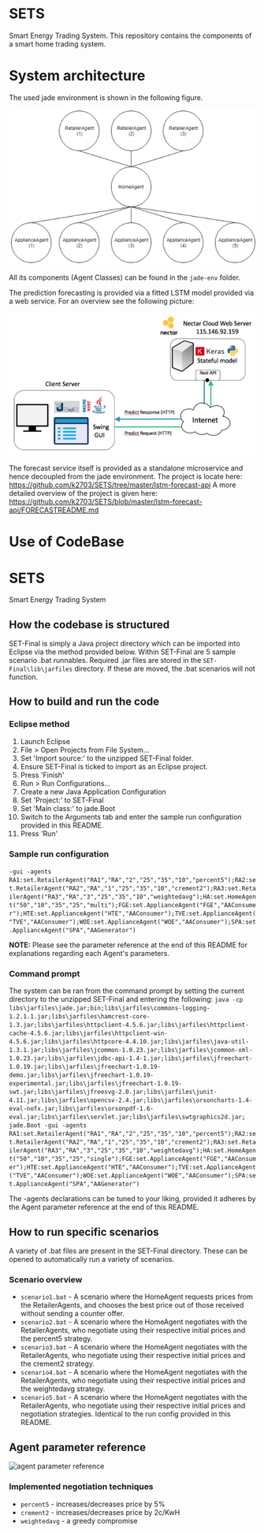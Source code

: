 # SETS
Smart Energy Trading System. This repository contains the components of a smart home trading system. 

# System architecture

The used jade environment is shown in the following figure.

![](jade-env.png?raw=true)

All its components (Agent Classes) can be found in the `jade-env` folder.

The prediction forecasting is provided via a fitted LSTM model provided via a web service. For an overview see the following picture:

![](forecast-api.png?raw=true)

The forecast service itself is provided as a standalone microservice and hence decoupled from the jade environment.
The project is locate here: https://github.com/k2703/SETS/tree/master/lstm-forecast-api
A more detailed overview of the project is given here: https://github.com/k2703/SETS/blob/master/lstm-forecast-api/FORECASTREADME.md

# Use of CodeBase






# SETS
Smart Energy Trading System

## How the codebase is structured
SET-Final is simply a Java project directory which can be imported into Eclipse via the method provided below. Within SET-Final are 5 sample scenario .bat runnables. Required .jar files are stored in the `SET-Final\lib\jarfiles` directory. If these are moved, the .bat scenarios will not function. 

## How to build and run the code
### Eclipse method
1. Launch Eclipse
2. File > Open Projects from File System...
3. Set 'Import source:' to the unzipped SET-Final folder.
4. Ensure SET-Final is ticked to import as an Eclipse project.
5. Press 'Finish'
6. Run > Run Configurations...
7. Create a new Java Application Configuration
8. Set 'Project:' to SET-Final
9. Set 'Main class:' to jade.Boot
10. Switch to the Arguments tab and enter the sample run configuration provided in this README.
11. Press 'Run'

### Sample run configuration
```-gui -agents RA1:set.RetailerAgent("RA1","RA","2","25","35","10","percent5");RA2:set.RetailerAgent("RA2","RA","1","25","35","10","crement2");RA3:set.RetailerAgent("RA3","RA","3","25","35","10","weightedavg");HA:set.HomeAgent("50","10","35","25","multi");FGE:set.ApplianceAgent("FGE","AAConsumer");HTE:set.ApplianceAgent("HTE","AAConsumer");TVE:set.ApplianceAgent("TVE","AAConsumer");WOE:set.ApplianceAgent("WOE","AAConsumer");SPA:set.ApplianceAgent("SPA","AAGenerator")```

**NOTE:** Please see the parameter reference at the end of this README for explanations regarding each Agent's parameters.

### Command prompt
The system can be ran from the command prompt by setting the current directory to the unzipped SET-Final and entering the following:
```java -cp libs\jarfiles\jade.jar;bin;libs\jarfiles\commons-logging-1.2.1.1.jar;libs\jarfiles\hamcrest-core-1.3.jar;libs\jarfiles\httpclient-4.5.6.jar;libs\jarfiles\httpclient-cache-4.5.6.jar;libs\jarfiles\httpclient-win-4.5.6.jar;libs\jarfiles\httpcore-4.4.10.jar;libs\jarfiles\java-util-1.3.1.jar;libs\jarfiles\jcommon-1.0.23.jar;libs\jarfiles\jcommon-xml-1.0.23.jar;libs\jarfiles\jdbc-api-1.4-1.jar;libs\jarfiles\jfreechart-1.0.19.jar;libs\jarfiles\jfreechart-1.0.19-demo.jar;libs\jarfiles\jfreechart-1.0.19-experimental.jar;libs\jarfiles\jfreechart-1.0.19-swt.jar;libs\jarfiles\jfreesvg-2.0.jar;libs\jarfiles\junit-4.11.jar;libs\jarfiles\opencsv-2.4.jar;libs\jarfiles\orsoncharts-1.4-eval-nofx.jar;libs\jarfiles\orsonpdf-1.6-eval.jar;libs\jarfiles\servlet.jar;libs\jarfiles\swtgraphics2d.jar; jade.Boot -gui -agents RA1:set.RetailerAgent("RA1","RA","2","25","35","10","percent5");RA2:set.RetailerAgent("RA2","RA","1","25","35","10","crement2");RA3:set.RetailerAgent("RA3","RA","3","25","35","10","weightedavg");HA:set.HomeAgent("50","10","35","25","single");FGE:set.ApplianceAgent("FGE","AAConsumer");HTE:set.ApplianceAgent("HTE","AAConsumer");TVE:set.ApplianceAgent("TVE","AAConsumer");WOE:set.ApplianceAgent("WOE","AAConsumer");SPA:set.ApplianceAgent("SPA","AAGenerator")```

The -agents declarations can be tuned to your liking, provided it adheres by the Agent parameter reference at the end of this README.

## How to run specific scenarios
A variety of .bat files are present in the SET-Final directory. These can be opened to automatically run a variety of scenarios.
### Scenario overview
* `scenario1.bat` - A scenario where the HomeAgent requests prices from the RetailerAgents, and chooses the best price out of those received without sending a counter offer.
* `scenario2.bat` - A scenario where the HomeAgent negotiates with the RetailerAgents, who negotiate using their respective initial prices and the percent5 strategy.
* `scenario3.bat` - A scenario where the HomeAgent negotiates with the RetailerAgents, who negotiate using their respective initial prices and the crement2 strategy.
* `scenario4.bat` - A scenario where the HomeAgent negotiates with the RetailerAgents, who negotiate using their respective initial prices and the weightedavg strategy.
* `scenario5.bat` - A scenario where the HomeAgent negotiates with the RetailerAgents, who negotiate using their respective initial prices and negotiation strategies. Identical to the run config provided in this README.

## Agent parameter reference
![agent parameter reference](https://i.imgur.com/6Z2yBpO.png)

### Implemented negotiation techniques
* `percent5` - increases/decreases price by 5%
* `crement2` - increases/decreases price by 2c/KwH
* `weightedavg` - a greedy compromise
